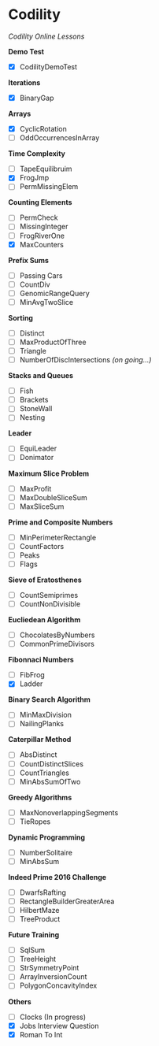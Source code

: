# Codility
*Codility Online Lessons*

**Demo Test**
- [x] CodilityDemoTest 

**Iterations**
- [x] BinaryGap 

**Arrays**
- [x] CyclicRotation
- [ ] OddOccurrencesInArray

**Time Complexity**
- [ ] TapeEquilibruim
- [x] FrogJmp
- [ ] PermMissingElem

**Counting Elements**
- [ ] PermCheck
- [ ] MissingInteger
- [ ] FrogRiverOne
- [x] MaxCounters

**Prefix Sums**
- [ ] Passing Cars
- [ ] CountDiv
- [ ] GenomicRangeQuery
- [ ] MinAvgTwoSlice

**Sorting**
- [ ] Distinct
- [ ] MaxProductOfThree
- [ ] Triangle
- [ ] NumberOfDiscIntersections *(on going...)*

**Stacks and Queues**
- [ ] Fish
- [ ] Brackets
- [ ] StoneWall
- [ ] Nesting

**Leader**
- [ ] EquiLeader
- [ ] Donimator

**Maximum Slice Problem**
- [ ] MaxProfit
- [ ] MaxDoubleSliceSum
- [ ] MaxSliceSum

**Prime and Composite Numbers**
- [ ] MinPerimeterRectangle
- [ ] CountFactors
- [ ] Peaks
- [ ] Flags

**Sieve of Eratosthenes**
- [ ] CountSemiprimes
- [ ] CountNonDivisible

**Eucliedean Algorithm**
- [ ] ChocolatesByNumbers
- [ ] CommonPrimeDivisors

**Fibonnaci Numbers**
- [ ] FibFrog
- [x] Ladder

**Binary Search Algorithm**
- [ ] MinMaxDivision
- [ ] NailingPlanks

**Caterpillar Method**
- [ ] AbsDistinct
- [ ] CountDistinctSlices
- [ ] CountTriangles
- [ ] MinAbsSumOfTwo

**Greedy Algorithms**
- [ ] MaxNonoverlappingSegments
- [ ] TieRopes

**Dynamic Programming**
- [ ] NumberSolitaire
- [ ] MinAbsSum

**Indeed Prime 2016 Challenge**
- [ ] DwarfsRafting
- [ ] RectangleBuilderGreaterArea
- [ ] HilbertMaze
- [ ] TreeProduct

**Future Training**
- [ ] SqlSum
- [ ] TreeHeight
- [ ] StrSymmetryPoint
- [ ] ArrayInversionCount
- [ ] PolygonConcavityIndex

**Others**
- [ ] Clocks (In progress)
- [x] Jobs Interview Question
- [x] Roman To Int
